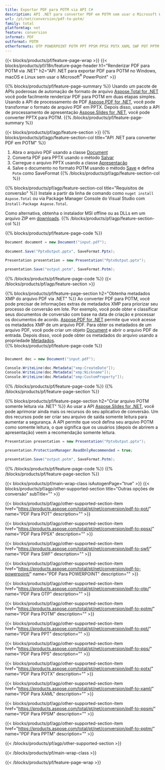 ```yaml
---
title: Exportar PDF para POTM via API C#
description: API .NET para converter PDF em POTM sem usar o Microsoft Word
url: /pt/net/conversion/pdf-to-potm/
family: total
platformtag: net
feature: conversion
informat: PDF
outformat: POTM
otherformats: OTP POWERPOINT POTM PPT PPSM PPSX POTX XAML SWF POT PPTM PPS
---
```

{{< blocks/products/pf/feature-page-wrap >}}
{{< blocks/products/pf/i18n/feature-page-header h1="Renderizar PDF para POTM via .NET" h2="API .NET para exportar PDF para POTM no Windows, macOS e Linux sem usar o Microsoft<sup>&reg;</sup> PowerPoint" >}}

{{% blocks/products/pf/feature-page-summary %}}
Usando um pacote de APIs poderosas de automação de formato de arquivo [Aspose.Total for .NET](https://products.aspose.com/total/net/) você pode facilmente renderizar PDF para POTM em duas etapas simples. Usando a API de processamento de PDF [Aspose.PDF for .NET](https://products.aspose.com/pdf/net/), você pode transformar o formato de arquivo PDF em PPTX. Depois disso, usando a API de processamento de apresentação [Aspose.Slides for .NET](https://products.aspose.com/slides/net/), você pode converter PPTX para POTM.
{{% /blocks/products/pf/feature-page-summary  %}}

{{< blocks/products/pf/agp/feature-section >}}
{{% blocks/products/pf/agp/feature-section-col title="API .NET para converter PDF em POTM" %}}
1. Abra o arquivo PDF usando a classe [Document](https://apireference.aspose.com/pdf/net/aspose.pdf/document)
2. Converta PDF para PPTX usando o método [Salvar](https://apireference.aspose.com/pdf/net/aspose.pdf.document/save/methods/5)
3. Carregue o arquivo PPTX usando a classe [Apresentação](https://apireference.aspose.com/slides/net/aspose.slides/presentation)
4. Salve o documento no formato POTM usando o método [Save](https://apireference.aspose.com/slides/net/aspose.slides.presentation/save/methods/5) e defina `Potm` como SaveFormat
{{% /blocks/products/pf/agp/feature-section-col %}}

{{% blocks/products/pf/agp/feature-section-col title="Requisitos de conversão" %}}
Instale a partir da linha de comando como ```nuget install Aspose.Total``` ou via Package Manager Console do Visual Studio com ```Install-Package Aspose.Total```.

Como alternativa, obtenha o instalador MSI offline ou as DLLs em um arquivo ZIP em [downloads](https://downloads.aspose.com/total/net).
{{% /blocks/products/pf/agp/feature-section-col %}}

{{% blocks/products/pf/feature-page-code %}}

```cs
Document document = new Document("input.pdf");
 
document.Save("PptxOutput.pptx", SaveFormat.Pptx); 

Presentation presentation = new Presentation("PptxOutput.pptx");

presentation.Save("output.potm", SaveFormat.Potm);   
```

{{% /blocks/products/pf/feature-page-code %}}
{{< /blocks/products/pf/agp/feature-section >}}

{{% blocks/products/pf/feature-page-section  h2="Obtenha metadados XMP do arquivo PDF via .NET" %}}
Ao converter PDF para POTM, você pode precisar de informações extras de metadados XMP para priorizar seu processo de conversão em lote. Por exemplo, você pode obter e classificar seus documentos de conversão com base na data de criação e processar os documentos de acordo. [Aspose.PDF for .NET](https://products.aspose.com/pdf/net/) permite que você acesse os metadados XMP de um arquivo PDF. Para obter os metadados de um arquivo PDF, você pode criar um objeto [Document](https://apireference.aspose.com/pdf/net/aspose.pdf/document) e abrir o arquivo PDF de entrada. Depois disso, você pode obter os metadados do arquivo usando a propriedade [Metadados](https://apireference.aspose.com/pdf/net/aspose.pdf/document/properties/metadata).  
{{% blocks/products/pf/feature-page-code %}}
```cs

Document doc = new Document("input.pdf");

Console.WriteLine(doc.Metadata["xmp:CreateDate"]);
Console.WriteLine(doc.Metadata["xmp:Nickname"]);
Console.WriteLine(doc.Metadata["xmp:CustomProperty"]);
```

{{% /blocks/products/pf/feature-page-code  %}}
{{% /blocks/products/pf/feature-page-section %}}

{{% blocks/products/pf/feature-page-section  h2="Criar arquivo POTM somente leitura via .NET" %}}
Ao usar a API [Aspose.Slides for .NET](https://products.aspose.com/slides/net/), você pode aprimorar ainda mais os recursos do seu aplicativo de conversão. Um dos recursos pode ser criar seu arquivo de saída somente leitura para aumentar a segurança. A API permite que você defina seu arquivo POTM como somente leitura, o que significa que os usuários (depois de abrirem a apresentação) veem a recomendação somente leitura. 
```cs
Presentation presentation = new Presentation("PptxOutput.pptx");

presentation.ProtectionManager.ReadOnlyRecommended = true;

presentation.Save("output.potm", SaveFormat.Potm);     
```

{{% /blocks/products/pf/feature-page-code  %}}
{{% /blocks/products/pf/feature-page-section %}}

{{< blocks/products/pf/main-wrap-class isAutogenPage="true" >}}
{{< blocks/products/pf/agp/other-supported-section title="Outras opções de conversão" subTitle="" >}}

{{< blocks/products/pf/agp/other-supported-section-item href="https://products.aspose.com/total/pt/net/conversion/pdf-to-pot/" name="PDF Para POT" description="" >}}

{{< blocks/products/pf/agp/other-supported-section-item href="https://products.aspose.com/total/pt/net/conversion/pdf-to-ppsx/" name="PDF Para PPSX" description="" >}}

{{< blocks/products/pf/agp/other-supported-section-item href="https://products.aspose.com/total/pt/net/conversion/pdf-to-swf/" name="PDF Para SWF" description="" >}}

{{< blocks/products/pf/agp/other-supported-section-item href="https://products.aspose.com/total/pt/net/conversion/pdf-to-powerpoint/" name="PDF Para POWERPOINT" description="" >}}

{{< blocks/products/pf/agp/other-supported-section-item href="https://products.aspose.com/total/pt/net/conversion/pdf-to-otp/" name="PDF Para OTP" description="" >}}

{{< blocks/products/pf/agp/other-supported-section-item href="https://products.aspose.com/total/pt/net/conversion/pdf-to-potm/" name="PDF Para POTM" description="" >}}

{{< blocks/products/pf/agp/other-supported-section-item href="https://products.aspose.com/total/pt/net/conversion/pdf-to-ppt/" name="PDF Para PPT" description="" >}}

{{< blocks/products/pf/agp/other-supported-section-item href="https://products.aspose.com/total/pt/net/conversion/pdf-to-pps/" name="PDF Para PPS" description="" >}}

{{< blocks/products/pf/agp/other-supported-section-item href="https://products.aspose.com/total/pt/net/conversion/pdf-to-potx/" name="PDF Para POTX" description="" >}}

{{< blocks/products/pf/agp/other-supported-section-item href="https://products.aspose.com/total/pt/net/conversion/pdf-to-xaml/" name="PDF Para XAML" description="" >}}

{{< blocks/products/pf/agp/other-supported-section-item href="https://products.aspose.com/total/pt/net/conversion/pdf-to-ppsm/" name="PDF Para PPSM" description="" >}}

{{< blocks/products/pf/agp/other-supported-section-item href="https://products.aspose.com/total/pt/net/conversion/pdf-to-pptm/" name="PDF Para PPTM" description="" >}}



{{< /blocks/products/pf/agp/other-supported-section >}}

{{< /blocks/products/pf/main-wrap-class >}}

{{< /blocks/products/pf/feature-page-wrap >}}